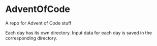 # AdventOfCode
A repo for Advent of Code stuff

Each day has its own directory. Input data for each day is saved in the corresponding directory.
